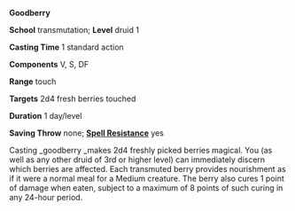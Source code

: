  **Goodberry**

**School** transmutation; **Level** druid 1

**Casting Time** 1 standard action

**Components** V, S, DF

**Range** touch

**Targets** 2d4 fresh berries touched

**Duration** 1 day/level

**Saving Throw** none; **[Spell Resistance](../glossary#_spell-resistance)** yes

Casting _goodberry _makes 2d4 freshly picked berries magical. You (as well as any other druid of 3rd or higher level) can immediately discern which berries are affected. Each transmuted berry provides nourishment as if it were a normal meal for a Medium creature. The berry also cures 1 point of damage when eaten, subject to a maximum of 8 points of such curing in any 24-hour period.

